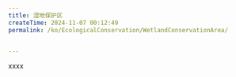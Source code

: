 ```yaml
---
title: 湿地保护区
createTime: 2024-11-07 00:12:49
permalink: /ko/EcologicalConservation/WetlandConservationArea/


---
```


xxxx